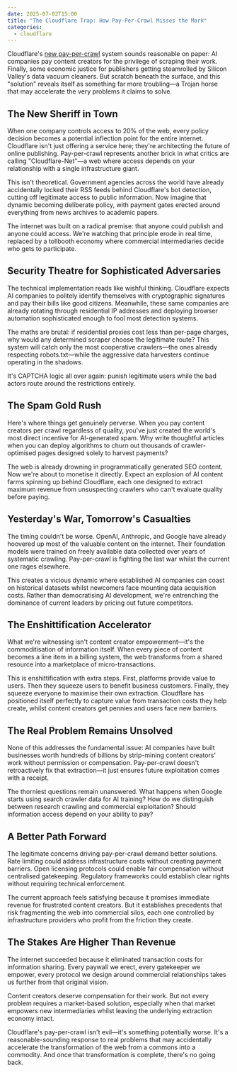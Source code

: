 ```yaml
---
date: 2025-07-02T15:00
title: "The Cloudflare Trap: How Pay-Per-Crawl Misses the Mark"
categories:
  - cloudflare
---
```

Cloudflare's [new pay-per-crawl](https://blog.cloudflare.com/introducing-pay-per-crawl/) system sounds reasonable on paper: AI companies pay content creators for the privilege of scraping their work. Finally, some economic justice for publishers getting steamrolled by Silicon Valley's data vacuum cleaners. But scratch beneath the surface, and this "solution" reveals itself as something far more troubling—a Trojan horse that may accelerate the very problems it claims to solve.

## The New Sheriff in Town

When one company controls access to 20% of the web, every policy decision becomes a potential inflection point for the entire internet. Cloudflare isn't just offering a service here; they're architecting the future of online publishing. Pay-per-crawl represents another brick in what critics are calling "Cloudflare-Net"—a web where access depends on your relationship with a single infrastructure giant.

This isn't theoretical. Government agencies across the world have already accidentally locked their RSS feeds behind Cloudflare's bot detection, cutting off legitimate access to public information. Now imagine that dynamic becoming deliberate policy, with payment gates erected around everything from news archives to academic papers.

The internet was built on a radical premise: that anyone could publish and anyone could access. We're watching that principle erode in real time, replaced by a tollbooth economy where commercial intermediaries decide who gets to participate.

## Security Theatre for Sophisticated Adversaries

The technical implementation reads like wishful thinking. Cloudflare expects AI companies to politely identify themselves with cryptographic signatures and pay their bills like good citizens. Meanwhile, these same companies are already rotating through residential IP addresses and deploying browser automation sophisticated enough to fool most detection systems.

The maths are brutal: if residential proxies cost less than per-page charges, why would any determined scraper choose the legitimate route? This system will catch only the most cooperative crawlers—the ones already respecting robots.txt—while the aggressive data harvesters continue operating in the shadows.

It's CAPTCHA logic all over again: punish legitimate users while the bad actors route around the restrictions entirely.

## The Spam Gold Rush

Here's where things get genuinely perverse. When you pay content creators per crawl regardless of quality, you've just created the world's most direct incentive for AI-generated spam. Why write thoughtful articles when you can deploy algorithms to churn out thousands of crawler-optimised pages designed solely to harvest payments?

The web is already drowning in programmatically generated SEO content. Now we're about to monetise it directly. Expect an explosion of AI content farms spinning up behind Cloudflare, each one designed to extract maximum revenue from unsuspecting crawlers who can't evaluate quality before paying.

## Yesterday's War, Tomorrow's Casualties

The timing couldn't be worse. OpenAI, Anthropic, and Google have already hoovered up most of the valuable content on the internet. Their foundation models were trained on freely available data collected over years of systematic crawling. Pay-per-crawl is fighting the last war whilst the current one rages elsewhere.

This creates a vicious dynamic where established AI companies can coast on historical datasets whilst newcomers face mounting data acquisition costs. Rather than democratising AI development, we're entrenching the dominance of current leaders by pricing out future competitors.

## The Enshittification Accelerator

What we're witnessing isn't content creator empowerment—it's the commoditisation of information itself. When every piece of content becomes a line item in a billing system, the web transforms from a shared resource into a marketplace of micro-transactions.

This is enshittification with extra steps. First, platforms provide value to users. Then they squeeze users to benefit business customers. Finally, they squeeze everyone to maximise their own extraction. Cloudflare has positioned itself perfectly to capture value from transaction costs they help create, whilst content creators get pennies and users face new barriers.

## The Real Problem Remains Unsolved

None of this addresses the fundamental issue: AI companies have built businesses worth hundreds of billions by strip-mining content creators' work without permission or compensation. Pay-per-crawl doesn't retroactively fix that extraction—it just ensures future exploitation comes with a receipt.

The thorniest questions remain unanswered. What happens when Google starts using search crawler data for AI training? How do we distinguish between research crawling and commercial exploitation? Should information access depend on your ability to pay?

## A Better Path Forward

The legitimate concerns driving pay-per-crawl demand better solutions. Rate limiting could address infrastructure costs without creating payment barriers. Open licensing protocols could enable fair compensation without centralised gatekeeping. Regulatory frameworks could establish clear rights without requiring technical enforcement.

The current approach feels satisfying because it promises immediate revenue for frustrated content creators. But it establishes precedents that risk fragmenting the web into commercial silos, each one controlled by infrastructure providers who profit from the friction they create.

## The Stakes Are Higher Than Revenue

The internet succeeded because it eliminated transaction costs for information sharing. Every paywall we erect, every gatekeeper we empower, every protocol we design around commercial relationships takes us further from that original vision.

Content creators deserve compensation for their work. But not every problem requires a market-based solution, especially when that market empowers new intermediaries whilst leaving the underlying extraction economy intact.

Cloudflare's pay-per-crawl isn't evil—it's something potentially worse. It's a reasonable-sounding response to real problems that may accidentally accelerate the transformation of the web from a commons into a commodity. And once that transformation is complete, there's no going back.
